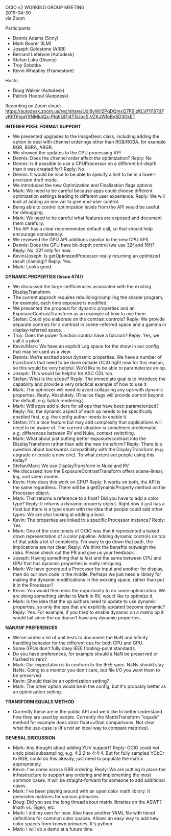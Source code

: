 <!-- SPDX-License-Identifier: CC-BY-4.0 -->
<!-- Copyright Contributors to the OpenColorIO Project. -->

OCIO v2 WORKING GROUP MEETING  
2019-04-30  
via Zoom  

Participants:
  * Dennis Adams (Sony)
  * Mark Boorer (ILM)
  * Joseph Goldstone (ARRI)
  * Bernard Lefebvre (Autodesk)
  * Stefan Luka (Disney)
  * Troy Sobotka
  * Kevin Wheatley (Framestore)

Hosts:
  * Doug Walker (Autodesk)
  * Patrick Hodoul (Autodesk)

Recording on Zoom cloud:  
<https://autodesk.zoom.us/rec/share/Udl8yWjI2PqDQmxQ7P9IzKLVFfj197d7vKhT6jgaY9NMk4Qx-PtqhQl7j4T5UbcS.VZKJWfoBvSD3GkET>


**INTEGER PIXEL FORMAT SUPPORT**

   - We presented upgrades to the ImageDesc class, including adding the option
to deal with channel orderings other than RGB/RGBA, for example BGR, BGRA, ABGR.
   - We showed the updates to the CPU processing API
   - Dennis: Does the channel order affect the optimization?   Reply: No
   - Dennis: Is it possible to use a CPUProcessor on a different bit-depth than
it was created for?  Reply: No
   - Dennis: It would be nice to be able to specify a hint to be in a
lower-precision draft mode.
   - We introduced the new Optimization and Finalization flags options.
   - Mark: We need to be careful because apps could choose different
optimization settings leading to different user experience.  Reply: We will look
at adding an env var to give end-user control.
   - Being able to control optimization levels from the API would be useful for
debugging.
   - Mark: We need to be careful what features are exposed and document them
carefully.
   - The API has a clear recommended default call, so that should help encourage
consistency.
   - We reviewed the GPU API additions (similar to the new CPU API).
   - Dennis: Does the GPU have bit-depth control (we use 32f and 16f)?  Reply:
No, 32f only for now.
   - Kevin/Joseph: Is getOptimizedProcessor really returning an optimized result
(naming)?  Reply: Yes.
   - Mark: Looks good.

**DYNAMIC PROPERTIES (Issue #741)**

   - We discussed the large inefficiencies associated with the existing
DisplayTransform.
   - The current approch requires rebuilding/compiling the shader program, for
example, each time exposure is modified.
   - We presented the proposal for dynamic properties and an
ExposureContrastTransform as an example of how to use them.
   - Stefan: Could you elaborate on the contrast controls?  Reply: We provide
separate controls for a contrast in scene-referred space and a gamma in
display-referred space.
   - Troy: Does the power function control have a fulcrum?  Reply: Yes, we call
it a pivot.
   - Kevin/Mark: We have an explicit Log space for the show in our config that
may be used as a view.
   - Dennis: We're excited about dynamic properties.  We have a number of
transforms that need to be done outside OCIO right now for this reason, so this
would be very helpful.  We'd like to be able to parameterize an op.
   - Joseph: This would be helpful for ASC CDL too.
   - Stefan: What is the scope?  Reply: The immediate goal is to introduce the
capability and provide a very practical example of how to use it.
   - Mark: The optimizer will need to avoid collapsing any ops with dynamic
properties.  Reply: Absolutely.  (Finalize flags will provide control beyond the
default, e.g. batch rendering.)
   - Mark: Will apps add sliders for all ops that have been parameterized?
Reply: No, the dynamic aspect of each op needs to be specifically enabled first,
e.g. the config author needs to enable it.
   - Stefan: It's a nice feature but may add complexity that applications will
need to be aware of. The current situation is sometimes problematic, e.g.
differences between RV and Nuke, context switching.
   - Mark: What about just putting better exposure/contrast into the
DisplayTransform rather than add the new transform?  Reply: There is a question
about backwards compatibility with the DisplayTransform (e.g. upgrade or create
a new one).  To what extent are people using this today?
   - Stefan/Mark: We use DisplayTransform in Nuke and RV.
   - We discussed how the ExposureContrastTransform offers scene-linear, log,
and video modes.
   - Kevin: How does this work on CPU?  Reply: It works on both, the API is the
same regardless.  There will be a getDynamicProperty method on the Processor
object.
   - Mark: That returns a reference to a float?  Did you have to add a color
type?  Reply: It returns a dynamic property object.  Right now it just has a
float but there is a type enum with the idea that people could add other types. 
We are also looking at adding a bool.
   - Kevin: The properties are linked to a specific Processor instance?  Reply:
Yes
   - Mark: One of the core tenets of OCIO was that it represented a baked down
representation of a color pipeline.  Adding dynamic controls on top of that adds
a lot of complexity.  I'm wary to go down that path, the implications are not
clear.  Reply: We think the benefits outweigh the risks.  Please check out the
PR and give us your feedback.
   - Joseph: Having something that is fast and the same between CPU and GPU that
has dynamic properties is really intriguing.
   - Mark: We have generated a Processor for input and another for display, then
do our own code in the middle.  Perhaps we just need a library for making the
dynamic modifications in the working space, rather than put it in the Processor?
   - Kevin: You would then miss the opportunity to do some optimization.  We are
doing something similar to Mark in RV, would like to optimize it.
   - Mark: Is the idea that the op authors need to update to use dynamic
properties, so only the ops that are explicitly updated become dynamic?  Reply:
Yes.  For example, if you tried to enable dynamic on a matrix op it would fail
since the op doesn't have any dynamic properties.

**NAN/INF PREFERENCES**

   - We've added a lot of unit tests to document the NaN and Infinity handling
behavior for the different ops for both CPU and GPU.
   - Some GPUs don't fully obey IEEE floating-point standards.
   - Do you have preferences, for example should a NaN be preserved or flushed
to zero?
   - Mark:  Our expectation is to conform to the IEEE spec.  NaNs should stay
NaNs.  Going to a monitor you don't care, but file I/O you want them to be
preserved.
   - Kevin: Should that be an optimization setting?
   - Mark: The other option would be in the config, but it's probably better as
an optimization setting.

**TRANSFORM EQUALS METHOD**

   - Currently these are in the public API and we'd like to better understand
how they are used by people.  Currently the MatrixTransform "equals" method for
example does strict float==float comparisons.  Not clear what the use-case is
(it's not an ideal way to compare matrices).

**GENERAL DISCUSSION**

   - Mark: Any thought about adding YUV support?  Reply: OCIO could not undo
pixel subsampling, e.g. 4:2:2 to 4:4:4.  But for fully sampled YCbCr to RGB,
could do this already, just need to populate the matrix appropriately.
   - Kevin: I've come across GBR ordering.  Reply: We are putting in place the
infrastructure to support any ordering and implementing the most common cases. 
It will be straight-forward for someone to add additional cases.
   - Mark: I've been playing around with an open color math library.  It
generates matrices for various primaries.
   - Doug: Did you see the long thread about matrix libraries on the ASWF? 
Imath vs. Eigen, etc.
   - Mark: I did my own for now.  Also have another YAML file with tiered
definitions for common color spaces.  Allows an easy way to add new color spaces
from known primaries.  It's python.
   - Mark: I will do a demo at a future time.
